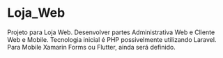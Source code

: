 # Loja_Web
Projeto para Loja Web. Desenvolver partes Administrativa Web e Cliente Web e Mobile. Tecnologia inicial é PHP possivelmente utilizando Laravel. Para Mobile Xamarin Forms ou Flutter, ainda será definido.
